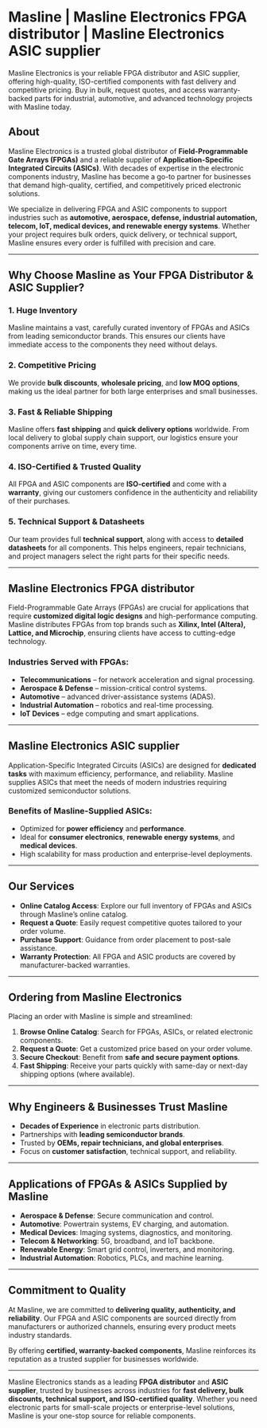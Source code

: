 # Masline | Masline Electronics FPGA distributor | Masline Electronics ASIC supplier
Masline Electronics is your reliable FPGA distributor and ASIC supplier, offering high-quality, ISO-certified components with fast delivery and competitive pricing. Buy in bulk, request quotes, and access warranty-backed parts for industrial, automotive, and advanced technology projects with Masline today.

## About
Masline Electronics is a trusted global distributor of **Field-Programmable Gate Arrays (FPGAs)** and a reliable supplier of **Application-Specific Integrated Circuits (ASICs)**. With decades of expertise in the electronic components industry, Masline has become a go-to partner for businesses that demand high-quality, certified, and competitively priced electronic solutions.  

We specialize in delivering FPGA and ASIC components to support industries such as **automotive, aerospace, defense, industrial automation, telecom, IoT, medical devices, and renewable energy systems**. Whether your project requires bulk orders, quick delivery, or technical support, Masline ensures every order is fulfilled with precision and care.  

---

## Why Choose Masline as Your FPGA Distributor & ASIC Supplier?

### 1. Huge Inventory
Masline maintains a vast, carefully curated inventory of FPGAs and ASICs from leading semiconductor brands. This ensures our clients have immediate access to the components they need without delays.  

### 2. Competitive Pricing
We provide **bulk discounts**, **wholesale pricing**, and **low MOQ options**, making us the ideal partner for both large enterprises and small businesses.  

### 3. Fast & Reliable Shipping
Masline offers **fast shipping** and **quick delivery options** worldwide. From local delivery to global supply chain support, our logistics ensure your components arrive on time, every time.  

### 4. ISO-Certified & Trusted Quality
All FPGA and ASIC components are **ISO-certified** and come with a **warranty**, giving our customers confidence in the authenticity and reliability of their purchases.  

### 5. Technical Support & Datasheets
Our team provides full **technical support**, along with access to **detailed datasheets** for all components. This helps engineers, repair technicians, and project managers select the right parts for their specific needs.  

---

## Masline Electronics FPGA distributor

Field-Programmable Gate Arrays (FPGAs) are crucial for applications that require **customized digital logic designs** and high-performance computing. Masline distributes FPGAs from top brands such as **Xilinx, Intel (Altera), Lattice, and Microchip**, ensuring clients have access to cutting-edge technology.  

### Industries Served with FPGAs:
- **Telecommunications** – for network acceleration and signal processing.  
- **Aerospace & Defense** – mission-critical control systems.  
- **Automotive** – advanced driver-assistance systems (ADAS).  
- **Industrial Automation** – robotics and real-time processing.  
- **IoT Devices** – edge computing and smart applications.  

---

## Masline Electronics ASIC supplier

Application-Specific Integrated Circuits (ASICs) are designed for **dedicated tasks** with maximum efficiency, performance, and reliability. Masline supplies ASICs that meet the needs of modern industries requiring customized semiconductor solutions.  

### Benefits of Masline-Supplied ASICs:
- Optimized for **power efficiency** and **performance**.  
- Ideal for **consumer electronics**, **renewable energy systems**, and **medical devices**.  
- High scalability for mass production and enterprise-level deployments.  

---

## Our Services

- **Online Catalog Access**: Explore our full inventory of FPGAs and ASICs through Masline’s online catalog.  
- **Request a Quote**: Easily request competitive quotes tailored to your order volume.  
- **Purchase Support**: Guidance from order placement to post-sale assistance.  
- **Warranty Protection**: All FPGA and ASIC products are covered by manufacturer-backed warranties.  

---

## Ordering from Masline Electronics

Placing an order with Masline is simple and streamlined:

1. **Browse Online Catalog**: Search for FPGAs, ASICs, or related electronic components.  
2. **Request a Quote**: Get a customized price based on your order volume.  
3. **Secure Checkout**: Benefit from **safe and secure payment options**.  
4. **Fast Shipping**: Receive your parts quickly with same-day or next-day shipping options (where available).  

---

## Why Engineers & Businesses Trust Masline

- **Decades of Experience** in electronic parts distribution.  
- Partnerships with **leading semiconductor brands**.  
- Trusted by **OEMs, repair technicians, and global enterprises**.  
- Focus on **customer satisfaction**, technical support, and reliability.  

---

## Applications of FPGAs & ASICs Supplied by Masline

- **Aerospace & Defense**: Secure communication and control.  
- **Automotive**: Powertrain systems, EV charging, and automation.  
- **Medical Devices**: Imaging systems, diagnostics, and monitoring.  
- **Telecom & Networking**: 5G, broadband, and IoT backbone.  
- **Renewable Energy**: Smart grid control, inverters, and monitoring.  
- **Industrial Automation**: Robotics, PLCs, and machine learning.  

---

## Commitment to Quality
At Masline, we are committed to **delivering quality, authenticity, and reliability**. Our FPGA and ASIC components are sourced directly from manufacturers or authorized channels, ensuring every product meets industry standards.  

By offering **certified, warranty-backed components**, Masline reinforces its reputation as a trusted supplier for businesses worldwide.  

---

Masline Electronics stands as a leading **FPGA distributor** and **ASIC supplier**, trusted by businesses across industries for **fast delivery, bulk discounts, technical support, and ISO-certified quality**. Whether you need electronic parts for small-scale projects or enterprise-level solutions, Masline is your one-stop source for reliable components.  
